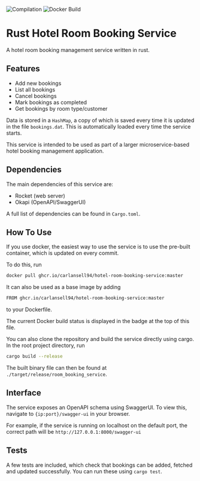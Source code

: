 ![Compilation](https://github.com/carlansell94/hotel-room-booking-service/actions/workflows/rust.yml/badge.svg)
![Docker Build](https://github.com/carlansell94/hotel-room-booking-service/actions/workflows/docker-publish.yml/badge.svg)

# Rust Hotel Room Booking Service

A hotel room booking management service written in rust.

## Features

* Add new bookings
* List all bookings
* Cancel bookings
* Mark bookings as completed
* Get bookings by room type/customer

Data is stored in a ```HashMap```, a copy of which is saved every time it is updated in the file ```bookings.dat```. This is automatically loaded every time the service starts.

This service is intended to be used as part of a larger microservice-based hotel booking management application.

## Dependencies

The main dependencies of this service are:

* Rocket (web server)
* Okapi (OpenAPI/SwaggerUI)

A full list of dependencies can be found in ```Cargo.toml```.

## How To Use

If you use docker, the easiest way to use the service is to use the pre-built container, which is updated on every commit.

To do this, run

```sh
docker pull ghcr.io/carlansell94/hotel-room-booking-service:master
```

It can also be used as a base image by adding

```sh
FROM ghcr.io/carlansell94/hotel-room-booking-service:master
```

to your Dockerfile.

The current Docker build status is displayed in the badge at the top of this file.

You can also clone the repository and build the service directly using cargo. In the root project directory, run

```sh
cargo build --release
```

The built binary file can then be found at ```./target/release/room_booking_service```.

## Interface

The service exposes an OpenAPI schema using SwaggerUI. To view this, navigate to ```{ip:port}/swagger-ui``` in your browser.

For example, if the service is running on localhost on the default port, the correct path will be ```http://127.0.0.1:8000/swagger-ui```

## Tests

A few tests are included, which check that bookings can be added, fetched and updated successfully. You can run these using ```cargo test```.
